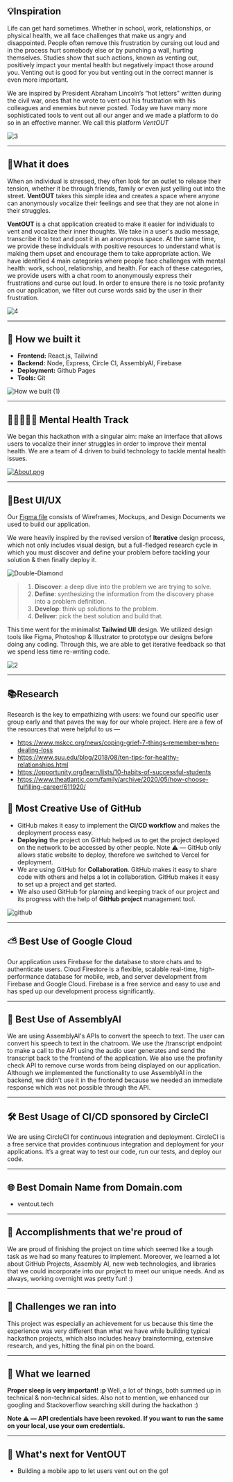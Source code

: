 ## 💡Inspiration 
Life can get hard sometimes. Whether in school, work, relationships, or physical health, we all face challenges that make us angry and disappointed. People often remove this frustration by cursing out loud and in the process hurt somebody else or by punching a wall, hurting themselves. Studies show that such actions, known as venting out, positively impact your mental health but negatively impact those around you. Venting out is good for you but venting out in the correct manner is even more important.

We are inspired by President Abraham Lincoln’s “hot letters” written during the civil war, ones that he wrote to vent out his frustration with his colleagues and enemies but never posted. Today we have many more sophisticated tools to vent out all our anger and we made a platform to do so in an effective manner. We call this platform *VentOUT*

![3](https://user-images.githubusercontent.com/85804252/158043719-2a287e41-7f87-4110-8868-cfd9866d9f91.png)

---

## 🤔What it does 
When an individual is stressed, they often look for an outlet to release their tension, whether it be through friends, family or even just yelling out into the street. **VentOUT** takes this simple idea and creates a space where anyone can anonymously vocalize their feelings and see that they are not alone in their struggles.

**VentOUT** is a chat application created to make it easier for individuals to vent and vocalize their inner thoughts. We take in a user's audio message, transcribe it to text and post it in an anonymous space.  At the same time, we provide these individuals with positive resources to understand what is making them upset and encourage them to take appropriate action. We have identified 4 main categories where people face challenges with mental health: work, school, relationship, and health. For each of these categories, we provide users with a chat room to anonymously express their frustrations and curse out loud. In order to ensure there is no toxic profanity on our application, we filter out curse words said by the user in their frustration.

![4](https://user-images.githubusercontent.com/85804252/158043718-bd8f02c3-7b80-4cd5-936b-a8b57ed07f66.png)

---

## 🦾 How we built it
* __Frontend:__ React.js, Tailwind
* __Backend:__ Node, Express, Circle CI, AssemblyAI, Firebase
* __Deployment:__ Github Pages
* __Tools:__ Git


![How we built (1)](https://user-images.githubusercontent.com/85804252/158071482-ffe89529-bae8-4bdc-9d95-dbee0d218b54.png)

---


## 👨🏻‍🤝‍👨🏽 Mental Health Track

We began this hackathon with a singular aim: make an interface that allows users to vocalize their inner struggles in order to improve their mental health.  We are a team of 4 driven to build technology to tackle mental health issues.

[![About.png](https://i.postimg.cc/G26Q43qr/About.png)](https://postimg.cc/njY75Jyw)

---


## 🎨Best UI/UX

Our [Figma file](https://www.figma.com/file/vVXuAnUqqkYqYH49T2ojKW/SF-HACKATHON?node-id=6%3A25) consists of Wireframes, Mockups, and Design Documents we used to build our application.

We were heavily inspired by the revised version of **Iterative** design process, which not only includes visual design, but a full-fledged research cycle in which you must discover and define your problem before tackling your solution & then finally deploy it.

![Double-Diamond](https://i.postimg.cc/bvQV3jHt/doublediamonddesignprocess.png)

> 1. **Discover**: a deep dive into the problem we are trying to solve.
> 2. **Define**: synthesizing the information from the discovery phase into a problem definition.
> 3. **Develop**: think up solutions to the problem.
> 4. **Deliver**: pick the best solution and build that.

This time went for the minimalist **Tailwind UII** design. We utilized design tools like Figma,  Photoshop & Illustrator to prototype our designs before doing any coding. Through this, we are able to get iterative feedback so that we spend less time re-writing code.

![2](https://user-images.githubusercontent.com/85804252/158043682-f2b270de-4f97-414c-aeed-f75e99820bef.png)

---

## 📚Research 

Research is the key to empathizing with users: we found our specific user group early and that paves the way for our whole project. Here are a few of the resources that were helpful to us —

- https://www.mskcc.org/news/coping-grief-7-things-remember-when-dealing-loss
- https://www.suu.edu/blog/2018/08/ten-tips-for-healthy-relationships.html
- https://opportunity.org/learn/lists/10-habits-of-successful-students
- https://www.theatlantic.com/family/archive/2020/05/how-choose-fulfilling-career/611920/


## 🤝 Most Creative Use of GitHub

- GitHub makes it easy to implement the **CI/CD workflow** and makes the deployment process easy.
- **Deploying** the project on GitHub helped us to get the project deployed on the network to be accessed by other people.
Note ⚠️ — GitHub only allows static website to deploy, therefore we switched to Vercel for deployment.
- We are using GitHub for **Collaboration**. GitHub makes it easy to share code with others and helps a lot in collaboration. GitHub makes it easy to set up a project and get started.
- We also used GitHub for planning and keeping track of our project and its progress with the help of **GitHub project** management tool.

![github](https://user-images.githubusercontent.com/85804252/158076356-8ef2edbb-5c32-4ebe-87fa-62cee6ef6712.png)

---

## ⛅ Best Use of Google Cloud

Our application uses Firebase for the database to store chats and to authenticate users. Cloud Firestore is a flexible, scalable real-time, high-performance database for mobile, web, and server development from Firebase and Google Cloud. Firebase is a free service and easy to use and has sped up our development process significantly.

---

## 🤖 Best Use of AssemblyAI

We are using AssemblyAI's APIs to convert the speech to text. The user can convert his speech to text in the chatroom. We use the /transcript endpoint to make a call to the API using the audio user generates and send the transcript back to the frontend of the application. We also use the profanity check API to remove curse words from being displayed on our application. Although we implemented the functionality to use AssemblyAI in the backend, we didn't use it in the frontend because we needed an immediate response which was not possible through the API.

---

## 🛠 Best Usage of CI/CD sponsored by CircleCI

We are using CircleCI for continuous integration and deployment. CircleCI is a free service that provides continuous integration and deployment for your applications. It’s a great way to test our code, run our tests, and deploy our code.

---

## 🌐 Best Domain Name from Domain.com

- ventout.tech

---

## 🏅 Accomplishments that we're proud of
We are proud of finishing the project on time which seemed like a tough task as we had so many features to implement. Moreover, we learned a lot about GitHub Projects, Assembly AI, new web technologies, and libraries that we could incorporate into our project to meet our unique needs. And as always, working overnight was pretty fun! :)

---

## 🧠 Challenges we ran into

This project was especially an achievement for us because this time the experience was very different than what we have while building typical hackathon projects, which also includes heavy brainstorming, extensive research, and yes, hitting the final pin on the board.

---

## 📖 What we learned
**Proper sleep is very important! :p** Well, a lot of things, both summed up in technical & non-technical sides. Also not to mention, we enhanced our googling and Stackoverflow searching skill during the hackathon :)

**Note ⚠️ — API credentials have been revoked. If you want to run the same on your local, use your own credentials.**

---

## 🚀 What's next for VentOUT

- Building a mobile app to let users vent out on the go!



